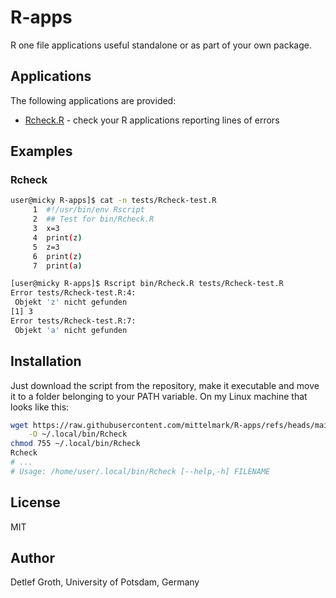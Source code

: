 # R-apps

R one file applications useful standalone or as part of your own package.

## Applications

The following applications are provided:

- [Rcheck.R](bin/Rcheck.R) - check your R applications reporting lines of errors

## Examples

### Rcheck

```bash
user@micky R-apps]$ cat -n tests/Rcheck-test.R 
     1	#!/usr/bin/env Rscript
     2	## Test for bin/Rcheck.R
     3	x=3
     4	print(z)
     5	z=3
     6	print(z)
     7	print(a)

[user@micky R-apps]$ Rscript bin/Rcheck.R tests/Rcheck-test.R 
Error tests/Rcheck-test.R:4:
 Objekt 'z' nicht gefunden 
[1] 3
Error tests/Rcheck-test.R:7:
 Objekt 'a' nicht gefunden 
```

## Installation

Just download the script from the  repository,  make it executable and move it
to a folder  belonging to your PATH  variable. On my Linux  machine that looks
like this:

```bash
wget https://raw.githubusercontent.com/mittelmark/R-apps/refs/heads/main/bin/Rcheck.R \
    -O ~/.local/bin/Rcheck
chmod 755 ~/.local/bin/Rcheck
Rcheck 
# ...
# Usage: /home/user/.local/bin/Rcheck [--help,-h] FILENAME
```

## License

MIT

## Author

Detlef Groth, University of Potsdam, Germany


